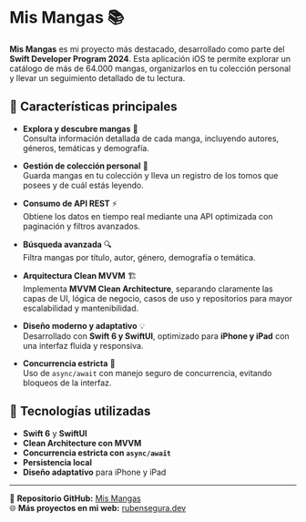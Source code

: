# Mis Mangas 📚

**Mis Mangas** es mi proyecto más destacado, desarrollado como parte del **Swift Developer Program 2024**. Esta aplicación iOS te permite explorar un catálogo de más de 64.000 mangas, organizarlos en tu colección personal y llevar un seguimiento detallado de tu lectura.

## 📌 Características principales

- **Explora y descubre mangas** 🎌  
  Consulta información detallada de cada manga, incluyendo autores, géneros, temáticas y demografía.

- **Gestión de colección personal** 📖  
  Guarda mangas en tu colección y lleva un registro de los tomos que posees y de cuál estás leyendo.

- **Consumo de API REST** ⚡  
  Obtiene los datos en tiempo real mediante una API optimizada con paginación y filtros avanzados.

- **Búsqueda avanzada** 🔍  
  Filtra mangas por título, autor, género, demografía o temática.

- **Arquitectura Clean MVVM** 🏗️  
  Implementa **MVVM Clean Architecture**, separando claramente las capas de UI, lógica de negocio, casos de uso y repositorios para mayor escalabilidad y mantenibilidad.

- **Diseño moderno y adaptativo** 💡  
  Desarrollado con **Swift 6 y SwiftUI**, optimizado para **iPhone y iPad** con una interfaz fluida y responsiva.

- **Concurrencia estricta** 🚀  
  Uso de `async/await` con manejo seguro de concurrencia, evitando bloqueos de la interfaz.

## 🚀 Tecnologías utilizadas

- **Swift 6** y **SwiftUI**
- **Clean Architecture con MVVM**
- **Concurrencia estricta con `async/await`**
- **Persistencia local**
- **Diseño adaptativo** para iPhone y iPad

---

🔗 **Repositorio GitHub:** [Mis Mangas](https://github.com/rubensrdev/mis-mangas)  
🌐 **Más proyectos en mi web:** [rubensegura.dev](https://rubensegura.dev/)  
